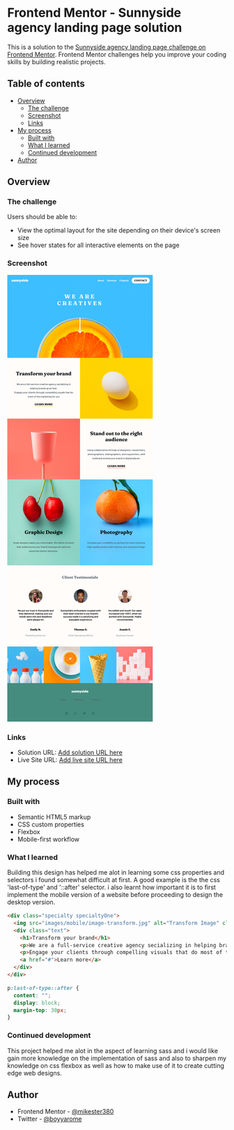 # Frontend Mentor - Sunnyside agency landing page solution

This is a solution to the [Sunnyside agency landing page challenge on Frontend Mentor](https://www.frontendmentor.io/challenges/sunnyside-agency-landing-page-7yVs3B6ef). Frontend Mentor challenges help you improve your coding skills by building realistic projects.

## Table of contents

- [Overview](#overview)
  - [The challenge](#the-challenge)
  - [Screenshot](#screenshot)
  - [Links](#links)
- [My process](#my-process)
  - [Built with](#built-with)
  - [What I learned](#what-i-learned)
  - [Continued development](#continued-development)
- [Author](#author)

## Overview

### The challenge

Users should be able to:

- View the optimal layout for the site depending on their device's screen size
- See hover states for all interactive elements on the page

### Screenshot

![](images/screenshot.png)

### Links

- Solution URL: [Add solution URL here](https://your-solution-url.com)
- Live Site URL: [Add live site URL here](https://your-live-site-url.com)

## My process

### Built with

- Semantic HTML5 markup
- CSS custom properties
- Flexbox
- Mobile-first workflow


### What I learned

Building this design has helped me alot in learning some css properties and selectors i found somewhat difficult at first. A good example is the the css 'last-of-type' and '::after' selector. i also learnt how important it is to first implement the mobile version of a website before proceeding to design the desktop version.

```html
<div class="specialty specialtyOne">
  <img src="images/mobile/image-transform.jpg" alt="Transform Image" class="image">
  <div class="text">
    <h1>Transform your brand</h1>
    <p>We are a full-service creative agency secializing in helping brands grow fast.</p>
    <p>Engage your clients through compelling visuals that do most of the marketing for you</p>
    <a href="#">Learn more</a>
  </div>
</div>
```

```css
p:last-of-type::after {
  content: "";
  display: block;
  margin-top: 30px;
}
```

### Continued development

This project helped me alot in the aspect of learning sass and i would like gain more knowledge on the implementation of sass and also to sharpen my knowledge on css flexbox as well as how to make use of it to create cutting edge web designs.

## Author

- Frontend Mentor - [@mikester380](https://www.frontendmentor.io/profile/mikester380)
- Twitter - [@boyyarome](https://www.twitter.com/boyyarome)
